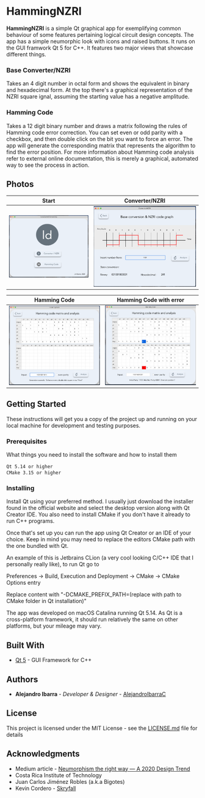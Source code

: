
# HammingNZRI

**HammingNZRI** is a simple Qt graphical app for exemplifying common behaviour of some features pertaining logical circuit design concepts. The app has a simple neumorphic look with icons and raised buttons. It runs on the GUI framwork Qt 5 for C++. It features two major views that showcase different things.

### Base Converter/NZRI

Takes an 4 digit number in octal form and shows the equivalent in binary and hexadecimal form. At the top there's a graphical representation of the NZRI square ignal, assuming the starting value has a negative amplitude.

### Hamming Code

Takes a 12 digit binary number and draws a matrix following the rules of Hamming code error correction. You can set even or odd parity with a checkbox, and then double click on the bit you want to force an error. The app will generate the corresponding matrix that represents the algorithm to find the error position. For more information about Hamming code analysis refer to external online documentation, this is merely a graphical, automated way to see the process in action.

## Photos

Start                        |Converter/NZRI                      |
:------------------------------:|:------------------------------:
![](readme-images/s1.png)  |  ![](readme-images/s2.png)

Hamming Code                       |Hamming Code with error              |
:-------------------------:|:-------------------------:
![](readme-images/s3.png)  |  ![](readme-images/s4.png)

## Getting Started

These instructions will get you a copy of the project up and running on your local machine for development and testing purposes.

### Prerequisites

What things you need to install the software and how to install them

```
Qt 5.14 or higher
CMake 3.15 or higher
```

### Installing

Install Qt using your preferred method. I usually just download the installer found in the official website and select the desktop version along with Qt Creator IDE. You also need to install CMake if you don't have it already to run C++ programs.

Once that's set up you can run the app using Qt Creator or an IDE of your choice. Keep in mind you may need to replace the editors CMake path with the one bundled with Qt.

An example of this is Jetbrains CLion (a very cool looking C/C++ IDE that I personally really like), to run Qt go to

Preferences -> Build, Execution and Deployment -> CMake -> CMake Options entry

Replace content with "-DCMAKE_PREFIX_PATH=(replace with path to CMake folder in Qt installation)"

The app was developed on macOS Catalina running Qt 5.14. As Qt is a cross-platform framework, it should run relatively the same on other platforms, but your mileage may vary.

## Built With

* [Qt 5](https://qt.io) - GUI Framework for C++

## Authors

* **Alejandro Ibarra** - *Developer & Designer* - [AlejandroIbarraC](https://github.com/AlejandroIbarraC)

## License

This project is licensed under the MIT License - see the [LICENSE.md](LICENSE.md) file for details

## Acknowledgments

* Medium article - [Neumorphism the right way — A 2020 Design Trend ](https://medium.com/@artofofiare/neumorphism-the-right-way-a-2020-design-trend-386e6a09040a)
* Costa Rica Institute of Technology
* Juan Carlos Jiménez Robles (a.k.a Bigotes)
* Kevin Cordero - [Skryfall](https://github.com/Skryfall)
```

